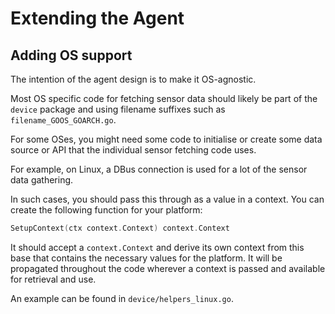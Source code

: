 # Extending the Agent

## Adding OS support

The intention of the agent design is to make it OS-agnostic.

Most OS specific code for fetching sensor data should likely be part of the
`device` package and using filename suffixes such as `filename_GOOS_GOARCH.go`. 

For some OSes, you might need some code to initialise or create some data source
or API that the individual sensor fetching code uses. 

For example, on Linux, a DBus connection is used for a lot of the sensor data gathering.

In such cases, you should pass this through as a value in a context. You can
create the following function for your platform:

```go
SetupContext(ctx context.Context) context.Context
```

It should accept a `context.Context` and derive its own context from this base
that contains the necessary values for the platform. It will be propagated
throughout the code wherever a context is passed and available for retrieval and
use.

An example can be found in `device/helpers_linux.go`.
